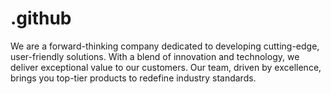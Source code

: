 # .github
We are a forward-thinking company dedicated to developing cutting-edge, user-friendly solutions. With a blend of innovation and technology, we deliver exceptional value to our customers. Our team, driven by excellence, brings you top-tier products to redefine industry standards.
